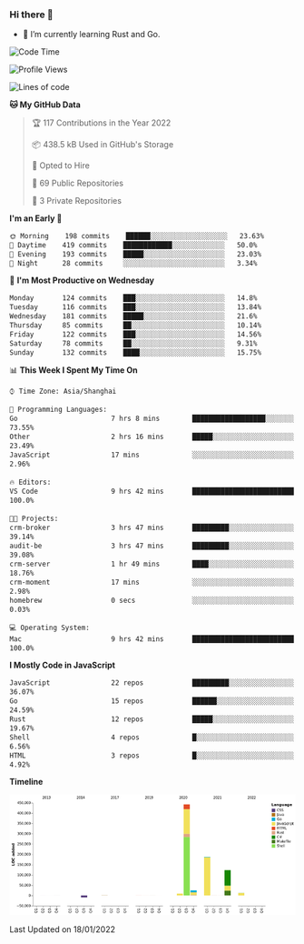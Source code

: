 ### Hi there 👋

- 🌱 I’m currently learning Rust and Go.

<!--START_SECTION:waka-->
![Code Time](http://img.shields.io/badge/Code%20Time-133%20hrs%2025%20mins-blue)

![Profile Views](http://img.shields.io/badge/Profile%20Views-0-blue)

![Lines of code](https://img.shields.io/badge/From%20Hello%20World%20I%27ve%20Written-796%20Thousand%20lines%20of%20code-blue)

**🐱 My GitHub Data** 

> 🏆 117 Contributions in the Year 2022
 > 
> 📦 438.5 kB Used in GitHub's Storage 
 > 
> 💼 Opted to Hire
 > 
> 📜 69 Public Repositories 
 > 
> 🔑 3 Private Repositories  
 > 
**I'm an Early 🐤** 

```text
🌞 Morning    198 commits    ██████░░░░░░░░░░░░░░░░░░░   23.63% 
🌆 Daytime    419 commits    ████████████░░░░░░░░░░░░░   50.0% 
🌃 Evening    193 commits    █████░░░░░░░░░░░░░░░░░░░░   23.03% 
🌙 Night      28 commits     ░░░░░░░░░░░░░░░░░░░░░░░░░   3.34%

```
📅 **I'm Most Productive on Wednesday** 

```text
Monday       124 commits    ███░░░░░░░░░░░░░░░░░░░░░░   14.8% 
Tuesday      116 commits    ███░░░░░░░░░░░░░░░░░░░░░░   13.84% 
Wednesday    181 commits    █████░░░░░░░░░░░░░░░░░░░░   21.6% 
Thursday     85 commits     ██░░░░░░░░░░░░░░░░░░░░░░░   10.14% 
Friday       122 commits    ███░░░░░░░░░░░░░░░░░░░░░░   14.56% 
Saturday     78 commits     ██░░░░░░░░░░░░░░░░░░░░░░░   9.31% 
Sunday       132 commits    ████░░░░░░░░░░░░░░░░░░░░░   15.75%

```


📊 **This Week I Spent My Time On** 

```text
⌚︎ Time Zone: Asia/Shanghai

💬 Programming Languages: 
Go                       7 hrs 8 mins        ██████████████████░░░░░░░   73.55% 
Other                    2 hrs 16 mins       █████░░░░░░░░░░░░░░░░░░░░   23.49% 
JavaScript               17 mins             ░░░░░░░░░░░░░░░░░░░░░░░░░   2.96%

🔥 Editors: 
VS Code                  9 hrs 42 mins       █████████████████████████   100.0%

🐱‍💻 Projects: 
crm-broker               3 hrs 47 mins       █████████░░░░░░░░░░░░░░░░   39.14% 
audit-be                 3 hrs 47 mins       █████████░░░░░░░░░░░░░░░░   39.08% 
crm-server               1 hr 49 mins        ████░░░░░░░░░░░░░░░░░░░░░   18.76% 
crm-moment               17 mins             ░░░░░░░░░░░░░░░░░░░░░░░░░   2.98% 
homebrew                 0 secs              ░░░░░░░░░░░░░░░░░░░░░░░░░   0.03%

💻 Operating System: 
Mac                      9 hrs 42 mins       █████████████████████████   100.0%

```

**I Mostly Code in JavaScript** 

```text
JavaScript               22 repos            █████████░░░░░░░░░░░░░░░░   36.07% 
Go                       15 repos            ██████░░░░░░░░░░░░░░░░░░░   24.59% 
Rust                     12 repos            █████░░░░░░░░░░░░░░░░░░░░   19.67% 
Shell                    4 repos             █░░░░░░░░░░░░░░░░░░░░░░░░   6.56% 
HTML                     3 repos             █░░░░░░░░░░░░░░░░░░░░░░░░   4.92%

```


**Timeline**

![Chart not found](https://raw.githubusercontent.com/elton/elton/main/charts/bar_graph.png) 


 Last Updated on 18/01/2022
<!--END_SECTION:waka-->

<!--
**elton/elton** is a ✨ _special_ ✨ repository because its `README.md` (this file) appears on your GitHub profile.

Here are some ideas to get you started:

- 🔭 I’m currently working on ...
- 🌱 I’m currently learning ...
- 👯 I’m looking to collaborate on ...
- 🤔 I’m looking for help with ...
- 💬 Ask me about ...
- 📫 How to reach me: ...
- 😄 Pronouns: ...
- ⚡ Fun fact: ...
-->
